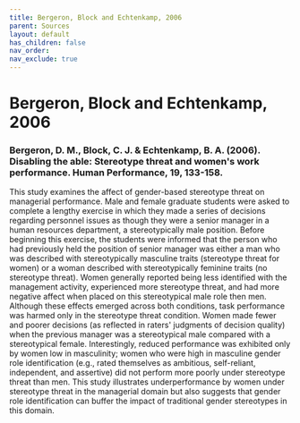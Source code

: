 ```yaml
---
title: Bergeron, Block and Echtenkamp, 2006
parent: Sources
layout: default
has_children: false
nav_order: 
nav_exclude: true
---
```


# Bergeron, Block and Echtenkamp, 2006

### Bergeron, D. M., Block, C. J. & Echtenkamp, B. A. (2006). Disabling the able: Stereotype threat and women's work performance. Human Performance, 19, 133-158.

This study examines the affect of gender-based stereotype threat on managerial performance. Male and female graduate students were asked to complete a lengthy exercise in which they made a series of decisions regarding personnel issues as though they were a senior manager in a human resources department, a stereotypically male position. Before beginning this exercise, the students were informed that the person who had previously held the position of senior manager was either a man who was described with stereotypically masculine traits (stereotype threat for women) or a woman described with stereotypically feminine traits (no stereotype threat). Women generally reported being less identified with the management activity, experienced more stereotype threat, and had more negative affect when placed on this stereotypical male role then men. Although these effects emerged across both conditions, task performance was harmed only in the stereotype threat condition. Women made fewer and poorer decisions (as reflected in raters' judgments of decision quality) when the previous manager was a stereotypical male compared with a stereotypical female. Interestingly, reduced performance was exhibited only by women low in masculinity; women who were high in masculine gender role identification (e.g., rated themselves as ambitious, self-reliant, independent, and assertive) did not perform more poorly under stereotype threat than men. This study illustrates underperformance by women under stereotype threat in the managerial domain but also suggests that gender role identification can buffer the impact of traditional gender stereotypes in this domain.
